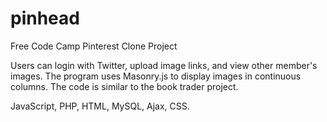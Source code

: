 # pinhead

Free Code Camp Pinterest Clone Project

Users can login with Twitter, upload image links, and view other member's images. The program uses Masonry.js to display images in continuous columns. The code is similar to the book trader project.

JavaScript, PHP, HTML, MySQL, Ajax, CSS.
